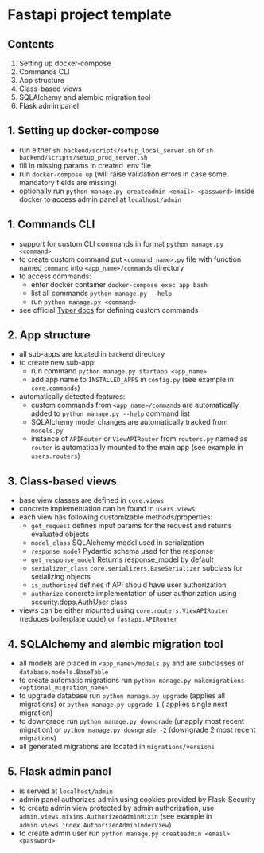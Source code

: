 # Fastapi project template #

## Contents ##

1. Setting up docker-compose
2. Commands CLI
3. App structure
4. Class-based views
5. SQLAlchemy and alembic migration tool
6. Flask admin panel

## 1. Setting up docker-compose ##

- run either ```sh backend/scripts/setup_local_server.sh``` or ```sh backend/scripts/setup_prod_server.sh```
- fill in missing params in created .env file
- run ```docker-compose up``` (will raise validation errors in case some mandatory fields are missing)
- optionally run ```python manage.py createadmin <email> <password>``` inside docker to access admin panel
  at ```localhost/admin```

## 1. Commands CLI ##

- support for custom CLI commands in format ```python manage.py <command>```
- to create custom command put ```<command_name>.py``` file with function named ```command```
  into ```<app_name>/commands``` directory
- to access commands:
    - enter docker container ```docker-compose exec app bash```
    - list all commands ```python manage.py --help```
    - run ```python manage.py <command>```
- see official [Typer docs](https://typer.tiangolo.com) for defining custom commands

## 2. App structure ##

- all sub-apps are located in ```backend``` directory
- to create new sub-app:
    - run command ```python manage.py startapp <app_name>```
    - add app name to ```INSTALLED_APPS``` in ```config.py``` (see example in ```core.commands```)
- automatically detected features:
    - custom commands from ```<app_name>/commands``` are automatically added to
      ```python manage.py --help``` command list
    - SQLAlchemy model changes are automatically tracked from ```models.py```
    - instance of ```APIRouter``` or ```ViewAPIRouter``` from ```routers.py``` named as ```router``` is automatically
      mounted to the main app (see example in ```users.routers```)

## 3. Class-based views ##

- base view classes are defined in ```core.views```
- concrete implementation can be found in ```users.views```
- each view has following customizable methods/properties:
    - ```get_request``` defines input params for the request and returns evaluated objects
    - ```model_class``` SQLAlchemy model used in serialization
    - ```response_model``` Pydantic schema used for the response
    - ```get_response_model``` Returns response_model by default
    - ```serializer_class``` ```core.serializers.BaseSerializer``` subclass for serializing objects
    - ```is_authorized``` defines if API should have user authorization
    - ```authorize``` concrete implementation of user authorization using security.deps.AuthUser class
- views can be either mounted using ```core.routers.ViewAPIRouter``` (reduces boilerplate code)
  or ```fastapi.APIRouter```

## 4. SQLAlchemy and alembic migration tool ##

- all models are placed in ```<app_name>/models.py``` and are subclasses of ```database.models.BaseTable```
- to create automatic migrations run ```python manage.py makemigrations <optional_migration_name>```
- to upgrade database run ```python manage.py upgrade``` (applies all migrations) or ```python manage.py upgrade 1``` (
  applies single next migration)
- to downgrade run ```python manage.py downgrade``` (unapply most recent migration)
  or ```python manage.py downgrade -2``` (downgrade 2 most recent migrations)
- all generated migrations are located in ```migrations/versions```

## 5. Flask admin panel ##

- is served at ```localhost/admin```
- admin panel authorizes admin using cookies provided by Flask-Security
- to create admin view protected by admin authorization, use ```admin.views.mixins.AuthorizedAdminMixin``` (see example
  in ```admin.views.index.AuthorizedAdminIndexView```)
- to create admin user run ```python manage.py createadmin <email> <password>```